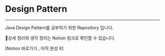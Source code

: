 # Design Pattern

---

Java Design Pattern를 공부하기 위한 Repository 입니다.

📍상세 정리와 생각 정리는 Notion 링크로 확인할 수 있습니다.

[Notion 바로가기 , 아직 완성 X]
